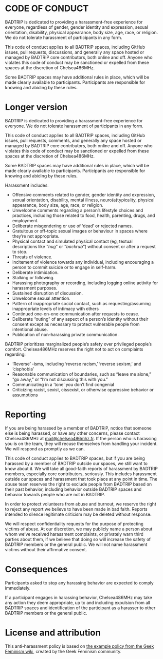 # CODE OF CONDUCT

BADTRIP is dedicated to providing a harassment-free experience for everyone, regardless of gender, gender identity and expression, sexual orientation, disability, physical appearance, body size, age, race, or religion. We do not tolerate harassment of participants in any form.

This code of conduct applies to all BADTRIP spaces, including GitHub issues, pull requests, discussions, and generally any space hosted or managed by BADTRIP core contributors, both online and off. Anyone who violates this code of conduct may be sanctioned or expelled from these spaces at the discretion of Chelsea486MHz.

Some BADTRIP spaces may have additional rules in place, which will be made clearly available to participants. Participants are responsible for knowing and abiding by these rules.

# Longer version

BADTRIP is dedicated to providing a harassment-free experience for everyone. We do not tolerate harassment of participants in any form.

This code of conduct applies to all BADTRIP spaces, including GitHub issues, pull requests, comments, and generally any space hosted or managed by BADTRIP core contributors, both online and off. Anyone who violates this code of conduct may be sanctioned or expelled from these spaces at the discretion of Chelsea486MHz.

Some BADTRIP spaces may have additional rules in place, which will be made clearly available to participants. Participants are responsible for knowing and abiding by these rules.

Harassment includes:

* Offensive comments related to gender, gender identity and expression, sexual orientation, disability, mental illness, neuro(a)typicality, physical appearance, body size, age, race, or religion.
* Unwelcome comments regarding a person’s lifestyle choices and practices, including those related to food, health, parenting, drugs, and employment.
* Deliberate misgendering or use of ‘dead’ or rejected names.
* Gratuitous or off-topic sexual images or behaviour  in spaces where they’re not appropriate.
* Physical contact and simulated physical contact (eg, textual descriptions like “*hug*” or “*backrub*”) without consent or after a request to stop.
* Threats of violence.
* Incitement of violence towards any individual, including encouraging a person to commit suicide or to engage in self-harm.
* Deliberate intimidation.
* Stalking or following.
* Harassing photography or recording, including logging online activity for harassment purposes.
* Sustained disruption of discussion.
* Unwelcome sexual attention.
* Pattern of inappropriate social contact, such as requesting/assuming inappropriate levels of intimacy with others
* Continued one-on-one communication after requests to cease.
* Deliberate “outing” of any aspect of a person’s identity without their consent except as necessary to protect vulnerable people from intentional abuse.
* Publication of non-harassing private communication.

BADTRIP prioritizes marginalized people’s safety over privileged people’s comfort. Chelsea486MHz reserves the right not to act on complaints regarding:

* ‘Reverse’ -isms, including ‘reverse racism,’ ‘reverse sexism,’ and ‘cisphobia’
* Reasonable communication of boundaries, such as “leave me alone,” “go away,” or “I’m not discussing this with you.”
* Communicating in a ‘tone’ you don’t find congenial
* Criticizing racist, sexist, cissexist, or otherwise oppressive behavior or assumptions

# Reporting

If you are being harassed by a member of BADTRIP, notice that someone else is being harassed, or have any other concerns, please contact Chelsea486MHz at [mail@chelsea486mhz.fr](mailto:mail@chelsea486mhz.fr). If the person who is harassing you is on the team, they will recuse themselves from handling your incident. We will respond as promptly as we can.

This code of conduct applies to BADTRIP spaces, but if you are being harassed by a member of BADTRIP outside our spaces, we still want to know about it. We will take all good-faith reports of harassment by BADTRIP members, especially core contributors, seriously. This includes harassment outside our spaces and harassment that took place at any point in time. The abuse team reserves the right to exclude people from BADTRIP based on their past behavior, including behavior outside BADTRIP spaces and behavior towards people who are not in BADTRIP.

In order to protect volunteers from abuse and burnout, we reserve the right to reject any report we believe to have been made in bad faith. Reports intended to silence legitimate criticism may be deleted without response.

We will respect confidentiality requests for the purpose of protecting victims of abuse. At our discretion, we may publicly name a person about whom we’ve received harassment complaints, or privately warn third parties about them, if we believe that doing so will increase the safety of BADTRIP members or the general public. We will not name harassment victims without their affirmative consent.


# Consequences

Participants asked to stop any harassing behavior are expected to comply immediately.

If a participant engages in harassing behavior, Chelsea486MHz may take any action they deem appropriate, up to and including expulsion from all BADTRIP spaces and identification of the participant as a harasser to other BADTRIP members or the general public.

# License and attribution

This anti-harassment policy is based on [the example policy from the Geek Feminism wiki](https://geekfeminism.fandom.com/wiki/Community_anti-harassment/Policy), created by the Geek Feminism community.
